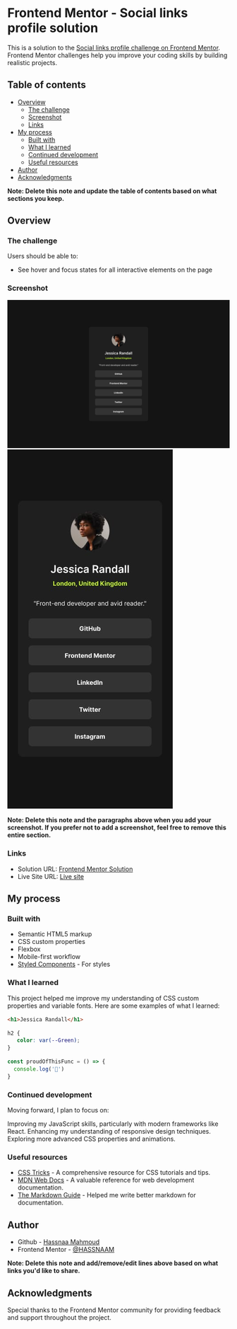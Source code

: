# Frontend Mentor - Social links profile solution

This is a solution to the [Social links profile challenge on Frontend Mentor](https://www.frontendmentor.io/challenges/social-links-profile-UG32l9m6dQ). Frontend Mentor challenges help you improve your coding skills by building realistic projects. 

## Table of contents

- [Overview](#overview)
  - [The challenge](#the-challenge)
  - [Screenshot](#screenshot)
  - [Links](#links)
- [My process](#my-process)
  - [Built with](#built-with)
  - [What I learned](#what-i-learned)
  - [Continued development](#continued-development)
  - [Useful resources](#useful-resources)
- [Author](#author)
- [Acknowledgments](#acknowledgments)

**Note: Delete this note and update the table of contents based on what sections you keep.**

## Overview

### The challenge

Users should be able to:

- See hover and focus states for all interactive elements on the page

### Screenshot

![Desktop Design](./design/destkop-design.jpg)
![Mobile Design](./design/mobile-design.jpg)

**Note: Delete this note and the paragraphs above when you add your screenshot. If you prefer not to add a screenshot, feel free to remove this entire section.**

### Links

- Solution URL: [Frontend Mentor Solution](https://github.com/HASSNAAM/social-links-profile-main.git)
- Live Site URL: [Live site](https://hassnaam.github.io/social-links-profile-main/)

## My process

### Built with

- Semantic HTML5 markup
- CSS custom properties
- Flexbox
- Mobile-first workflow
- [Styled Components](https://styled-components.com/) - For styles

### What I learned

This project helped me improve my understanding of CSS custom properties and variable fonts. Here are some examples of what I learned:

```html
<h1>Jessica Randall</h1>
```
```css
h2 {
   color: var(--Green);
}
```
```js
const proudOfThisFunc = () => {
  console.log('🎉')
}
```
### Continued development

Moving forward, I plan to focus on:

Improving my JavaScript skills, particularly with modern frameworks like React.
Enhancing my understanding of responsive design techniques.
Exploring more advanced CSS properties and animations.

### Useful resources

- [CSS Tricks](https://css-tricks.com) - A comprehensive resource for CSS tutorials and tips.
- [MDN Web Docs](https://developer.mozilla.org) - A valuable reference for web development documentation.
- [The Markdown Guide](https://www.markdownguide.org/) - Helped me write better markdown for documentation.

## Author

- Github - [Hassnaa Mahmoud](https://github.com/HASSNAAM)
- Frontend Mentor - [@HASSNAAM](https://www.frontendmentor.io/profile/HASSNAAM)

**Note: Delete this note and add/remove/edit lines above based on what links you'd like to share.**

## Acknowledgments

Special thanks to the Frontend Mentor community for providing feedback and support throughout the project.